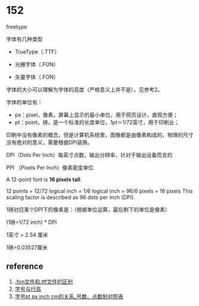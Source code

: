 # 152

freetype

字体有几种类型

- TrueType（.TTF）

- 光栅字体（.FON）

- 矢量字体（.FON）



字体的大小可以理解为字体的高度（严格意义上并不是），见参考2。



字体的单位有：

- px：pixel，像素，屏幕上显示的最小单位，用于网页设计，直观方便；
- pt：point，磅，是一个标准的长度单位，1pt＝1/72英寸，用于印刷业；

印刷中没有像素的概念，但是计算机系统里，图像都是由像素构成的，物理的尺寸没有绝对的意义，需要根据DPI装换。



DPI（Dots Per Inch）每英寸点数，输出分辨率，针对于输出设备而言的

PPI （Pixels Per Inch）像素密度单位

A 12-point font is **16 pixels tall**. 

12 points = 12/72 logical inch = 1/6 logical inch = 96/6 pixels = 16 pixels This scaling factor is described as 96 dots per inch (DPI).



1磅对应某个DPI下的像素是：（根据单位运算，最后剩下的单位是像素）

(1磅=1/72 inch) * DPI

1英寸 = 2.54 厘米

1磅=0.03527厘米





## reference

1. [.fon文件和.ttf文件的区别](https://www.cnblogs.com/ruiruizhang/archive/2010/01/16/1648988.html)
1. [字号与行高](https://zhuanlan.zhihu.com/p/27381252)
1. [字号pt px inch cm的关系_号数、点数制对照表](http://www.cnprint.org/bbs/thread/73/67855/)